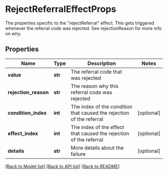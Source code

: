 # RejectReferralEffectProps

The properties specific to the \"rejectReferral\" effect. This gets triggered whenever the referral code was rejected. See rejectionReason for more info on why.
## Properties
Name | Type | Description | Notes
------------ | ------------- | ------------- | -------------
**value** | **str** | The referral code that was rejected | 
**rejection_reason** | **str** | The reason why this referral code was rejected | 
**condition_index** | **int** | The index of the condition that caused the rejection of the referral | [optional] 
**effect_index** | **int** | The index of the effect that caused the rejection of the referral | [optional] 
**details** | **str** | More details about the failure | [optional] 

[[Back to Model list]](../README.md#documentation-for-models) [[Back to API list]](../README.md#documentation-for-api-endpoints) [[Back to README]](../README.md)


